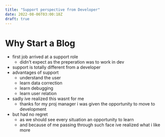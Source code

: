 ```yaml
---
title: "Support perspective from Developer"
date: 2022-08-06T03:00:18Z
draft: true
---
```


# Why Start a Blog
- first job arrived at a support role
  - didn't expect as the preperation was to work in dev
- support is totally different from a developer
- advantages of support
    - understand the user
    - learn data correction
    - learn debugging
    - learn user relation
- sadly ive realized this wasnt for me
  - thanks for my proj manager i was given the opportunity to move to development
- but had no regret
  - as we should see every situation an opportunity to learn
  - and because of me passing through such face ive realized what i like more 
